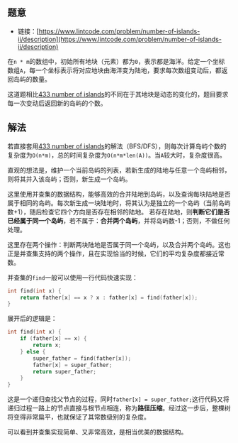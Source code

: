 ## 题意

- 链接：[https://www.lintcode.com/problem/number-of-islands-ii/description](https://www.lintcode.com/problem/number-of-islands-ii/description)

在`n * m`的数组中，初始所有地块（元素）都为`0`，表示都是海洋。给定一个坐标数组`A`，每一个坐标表示将对应地块由海洋变为陆地，要求每次数组变动后，都返回岛屿的数量。

这道题相比[433 number of islands](../2020-08-30/433%20number%20of%20islands.md)的不同在于其地块是动态的变化的，题目要求每一次变动后返回新的岛屿的个数。


## 解法

若直接套用[433 number of islands](../2020-08-30/433%20number%20of%20islands.md)的解法（BFS/DFS），则每次计算岛屿个数的复杂度为`O(n*m)`，总的时间复杂度为`O(n*m*len(A))`。当`A`较大时，复杂度很高。

直观的想法是，维护一个当前岛屿的列表，若新生成的陆地与任意一个岛屿相邻，则将其并入该岛屿；否则，新生成一个岛屿。

这里使用并查集的数据结构，能够高效的合并陆地到岛屿，以及查询每块陆地是否属于相同的岛屿。每次新生成一块陆地时，将其认为是独立的一个岛屿（当前岛屿数+1），随后检查它四个方向是否存在相邻的陆地。
若存在陆地，则**判断它们是否已经属于同一个岛屿**，若不属于：**合并两个岛屿**，并将岛屿数-1；否则，不做任何处理。

这里存在两个操作：判断两块陆地是否属于同一个岛屿，以及合并两个岛屿。这也正是并查集支持的两个操作，且在实现恰当的时候，它们的平均复杂度都接近常数。

并查集的`find`一般可以使用一行代码快速实现：
```C++
int find(int x) {
    return father[x] == x ? x : father[x] = find(father[x]);
}
```
展开后的逻辑是：
```C++
int find(int x) {
    if (father[x] == x) {
        return x;
    } else {
        super_father = find(father[x]);
        father[x] = super_father;
        return super_father;
    }
}
```

这是一个递归查找父节点的过程，同时`father[x] = super_father;`这行代码又将递归过程一路上的节点直接与根节点相连，称为**路径压缩**。经过这一步后，整棵树将变得非常扁平，也就保证了其常数级别的复杂度。

可以看到并查集实现简单、又非常高效，是相当优美的数据结构。